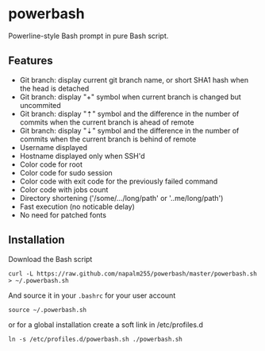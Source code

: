 # powerbash

Powerline-style Bash prompt in pure Bash script. 


## Features

* Git branch: display current git branch name, or short SHA1 hash when the head is detached
* Git branch: display "+" symbol when current branch is changed but uncommited
* Git branch: display "⇡" symbol and the difference in the number of commits when the current branch is ahead of remote
* Git branch: display "⇣" symbol and the difference in the number of commits when the current branch is behind of remote
* Username displayed
* Hostname displayed only when SSH'd
* Color code for root
* Color code for sudo session
* Color code with exit code for the previously failed command
* Color code with jobs count
* Directory shortening ('/some/.../long/path' or '..me/long/path')
* Fast execution (no noticable delay)
* No need for patched fonts


## Installation

Download the Bash script

    curl -L https://raw.github.com/napalm255/powerbash/master/powerbash.sh > ~/.powerbash.sh

And source it in your `.bashrc` for your user account

    source ~/.powerbash.sh

or for a global installation create a soft link in /etc/profiles.d

    ln -s /etc/profiles.d/powerbash.sh ./powerbash.sh
